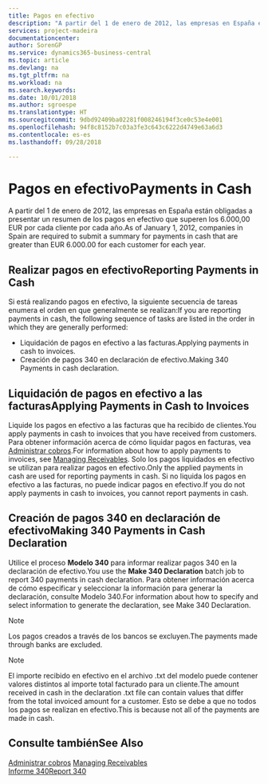 ```yaml
---
title: Pagos en efectivo
description: "A partir del 1 de enero de 2012, las empresas en España están obligadas a presentar un resumen de los pagos en efectivo que superen los 6.000,00 EUR por cada cliente por cada año."
services: project-madeira
documentationcenter: 
author: SorenGP
ms.service: dynamics365-business-central
ms.topic: article
ms.devlang: na
ms.tgt_pltfrm: na
ms.workload: na
ms.search.keywords: 
ms.date: 10/01/2018
ms.author: sgroespe
ms.translationtype: HT
ms.sourcegitcommit: 9dbd92409ba02281f008246194f3ce0c53e4e001
ms.openlocfilehash: 94f8c8152b7c03a3fe3c643c6222d4749e63a6d3
ms.contentlocale: es-es
ms.lasthandoff: 09/28/2018

---
```

# <a name="payments-in-cash"></a><span data-ttu-id="b7603-103">Pagos en efectivo</span><span class="sxs-lookup"><span data-stu-id="b7603-103">Payments in Cash</span></span>
<span data-ttu-id="b7603-104">A partir del 1 de enero de 2012, las empresas en España están obligadas a presentar un resumen de los pagos en efectivo que superen los 6.000,00 EUR por cada cliente por cada año.</span><span class="sxs-lookup"><span data-stu-id="b7603-104">As of January 1, 2012, companies in Spain are required to submit a summary for payments in cash that are greater than EUR 6.000.00 for each customer for each year.</span></span>  

## <a name="reporting-payments-in-cash"></a><span data-ttu-id="b7603-105">Realizar pagos en efectivo</span><span class="sxs-lookup"><span data-stu-id="b7603-105">Reporting Payments in Cash</span></span>  
<span data-ttu-id="b7603-106">Si está realizando pagos en efectivo, la siguiente secuencia de tareas enumera el orden en que generalmente se realizan:</span><span class="sxs-lookup"><span data-stu-id="b7603-106">If you are reporting payments in cash, the following sequence of tasks are listed in the order in which they are generally performed:</span></span>  

- <span data-ttu-id="b7603-107">Liquidación de pagos en efectivo a las facturas.</span><span class="sxs-lookup"><span data-stu-id="b7603-107">Applying payments in cash to invoices.</span></span>  
- <span data-ttu-id="b7603-108">Creación de pagos 340 en declaración de efectivo.</span><span class="sxs-lookup"><span data-stu-id="b7603-108">Making 340 Payments in cash declaration.</span></span>  

## <a name="applying-payments-in-cash-to-invoices"></a><span data-ttu-id="b7603-109">Liquidación de pagos en efectivo a las facturas</span><span class="sxs-lookup"><span data-stu-id="b7603-109">Applying Payments in Cash to Invoices</span></span>  
<span data-ttu-id="b7603-110">Liquide los pagos en efectivo a las facturas que ha recibido de clientes.</span><span class="sxs-lookup"><span data-stu-id="b7603-110">You apply payments in cash to invoices that you have received from customers.</span></span> <span data-ttu-id="b7603-111">Para obtener información acerca de cómo liquidar pagos en facturas, vea [Administrar cobros](../../receivables-manage-receivables.md).</span><span class="sxs-lookup"><span data-stu-id="b7603-111">For information about how to apply payments to invoices, see [Managing Receivables](../../receivables-manage-receivables.md).</span></span> <span data-ttu-id="b7603-112">Solo los pagos liquidados en efectivo se utilizan para realizar pagos en efectivo.</span><span class="sxs-lookup"><span data-stu-id="b7603-112">Only the applied payments in cash are used for reporting payments in cash.</span></span> <span data-ttu-id="b7603-113">Si no liquida los pagos en efectivo a las facturas, no puede indicar pagos en efectivo.</span><span class="sxs-lookup"><span data-stu-id="b7603-113">If you do not apply payments in cash to invoices, you cannot report payments in cash.</span></span>  

## <a name="making-340-payments-in-cash-declaration"></a><span data-ttu-id="b7603-114">Creación de pagos 340 en declaración de efectivo</span><span class="sxs-lookup"><span data-stu-id="b7603-114">Making 340 Payments in Cash Declaration</span></span>  
<span data-ttu-id="b7603-115">Utilice el proceso **Modelo 340** para informar realizar pagos 340 en la declaración de efectivo.</span><span class="sxs-lookup"><span data-stu-id="b7603-115">You use the **Make 340 Declaration** batch job to report 340 payments in cash declaration.</span></span> <span data-ttu-id="b7603-116">Para obtener información acerca de cómo especificar y seleccionar la información para generar la declaración, consulte Modelo 340.</span><span class="sxs-lookup"><span data-stu-id="b7603-116">For information about how to specify and select information to generate the declaration, see Make 340 Declaration.</span></span>  

> [!NOTE]  
>  <span data-ttu-id="b7603-117">Los pagos creados a través de los bancos se excluyen.</span><span class="sxs-lookup"><span data-stu-id="b7603-117">The payments made through banks are excluded.</span></span>  

> [!NOTE]  
>  <span data-ttu-id="b7603-118">El importe recibido en efectivo en el archivo .txt del modelo puede contener valores distintos al importe total facturado para un cliente.</span><span class="sxs-lookup"><span data-stu-id="b7603-118">The amount received in cash in the declaration .txt file can contain values that differ from the total invoiced amount for a customer.</span></span> <span data-ttu-id="b7603-119">Esto se debe a que no todos los pagos se realizan en efectivo.</span><span class="sxs-lookup"><span data-stu-id="b7603-119">This is because not all of the payments are made in cash.</span></span>  

## <a name="see-also"></a><span data-ttu-id="b7603-120">Consulte también</span><span class="sxs-lookup"><span data-stu-id="b7603-120">See Also</span></span>  
<span data-ttu-id="b7603-121">[Administrar cobros](../../receivables-manage-receivables.md)   </span><span class="sxs-lookup"><span data-stu-id="b7603-121">[Managing Receivables](../../receivables-manage-receivables.md)   </span></span>  
 [<span data-ttu-id="b7603-122">Informe 340</span><span class="sxs-lookup"><span data-stu-id="b7603-122">Report 340</span></span>](report-340.md)

